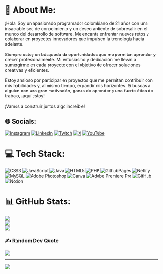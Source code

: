# 💫 About Me:
¡Hola! Soy un apasionado programador colombiano de 21 años con una insaciable sed de conocimiento y un deseo ardiente de sobresalir en el mundo del desarrollo de software. Me encanta enfrentar nuevos retos y colaborar en proyectos innovadores que impulsen la tecnología hacia adelante.<br><br>Siempre estoy en búsqueda de oportunidades que me permitan aprender y crecer profesionalmente. Mi entusiasmo y dedicación me llevan a sumergirme en cada proyecto con el objetivo de ofrecer soluciones creativas y eficientes.<br><br>Estoy ansioso por participar en proyectos que me permitan contribuir con mis habilidades y, al mismo tiempo, expandir mis horizontes. Si buscas a alguien con una gran motivación, ganas de aprender y una fuerte ética de trabajo, ¡aquí estoy!<br><br>¡Vamos a construir juntos algo increíble!


## 🌐 Socials:
[![Instagram](https://img.shields.io/badge/Instagram-%23E4405F.svg?logo=Instagram&logoColor=white)](https://instagram.com/bryantctg) [![LinkedIn](https://img.shields.io/badge/LinkedIn-%230077B5.svg?logo=linkedin&logoColor=white)](https://linkedin.com/in/brayan-beltran) [![Twitch](https://img.shields.io/badge/Twitch-%239146FF.svg?logo=Twitch&logoColor=white)](https://twitch.tv/bryantctgg) [![X](https://img.shields.io/badge/X-black.svg?logo=X&logoColor=white)](https://x.com/Bryantctg21) [![YouTube](https://img.shields.io/badge/YouTube-%23FF0000.svg?logo=YouTube&logoColor=white)](https://youtube.com/@https://www.youtube.com/@bryanctgg) 

# 💻 Tech Stack:
![CSS3](https://img.shields.io/badge/css3-%231572B6.svg?style=for-the-badge&logo=css3&logoColor=white) ![JavaScript](https://img.shields.io/badge/javascript-%23323330.svg?style=for-the-badge&logo=javascript&logoColor=%23F7DF1E) ![Java](https://img.shields.io/badge/java-%23ED8B00.svg?style=for-the-badge&logo=openjdk&logoColor=white) ![HTML5](https://img.shields.io/badge/html5-%23E34F26.svg?style=for-the-badge&logo=html5&logoColor=white) ![PHP](https://img.shields.io/badge/php-%23777BB4.svg?style=for-the-badge&logo=php&logoColor=white) ![GithubPages](https://img.shields.io/badge/github%20pages-121013?style=for-the-badge&logo=github&logoColor=white) ![Netlify](https://img.shields.io/badge/netlify-%23000000.svg?style=for-the-badge&logo=netlify&logoColor=#00C7B7) ![MySQL](https://img.shields.io/badge/mysql-4479A1.svg?style=for-the-badge&logo=mysql&logoColor=white) ![Adobe Photoshop](https://img.shields.io/badge/adobe%20photoshop-%2331A8FF.svg?style=for-the-badge&logo=adobe%20photoshop&logoColor=white) ![Canva](https://img.shields.io/badge/Canva-%2300C4CC.svg?style=for-the-badge&logo=Canva&logoColor=white) ![Adobe Premiere Pro](https://img.shields.io/badge/Adobe%20Premiere%20Pro-9999FF.svg?style=for-the-badge&logo=Adobe%20Premiere%20Pro&logoColor=white) ![GitHub](https://img.shields.io/badge/github-%23121011.svg?style=for-the-badge&logo=github&logoColor=white) ![Notion](https://img.shields.io/badge/Notion-%23000000.svg?style=for-the-badge&logo=notion&logoColor=white)
# 📊 GitHub Stats:
![](https://github-readme-stats.vercel.app/api?username=BrayanABM&theme=onedark&hide_border=false&include_all_commits=false&count_private=false)<br/>
![](https://github-readme-streak-stats.herokuapp.com/?user=BrayanABM&theme=onedark&hide_border=false)<br/>
![](https://github-readme-stats.vercel.app/api/top-langs/?username=BrayanABM&theme=onedark&hide_border=false&include_all_commits=false&count_private=false&layout=compact)

### ✍️ Random Dev Quote
![](https://quotes-github-readme.vercel.app/api?type=horizontal&theme=radical)

---
[![](https://visitcount.itsvg.in/api?id=BrayanABM&icon=0&color=0)](https://visitcount.itsvg.in)

<!-- Proudly created with GPRM ( https://gprm.itsvg.in ) -->
